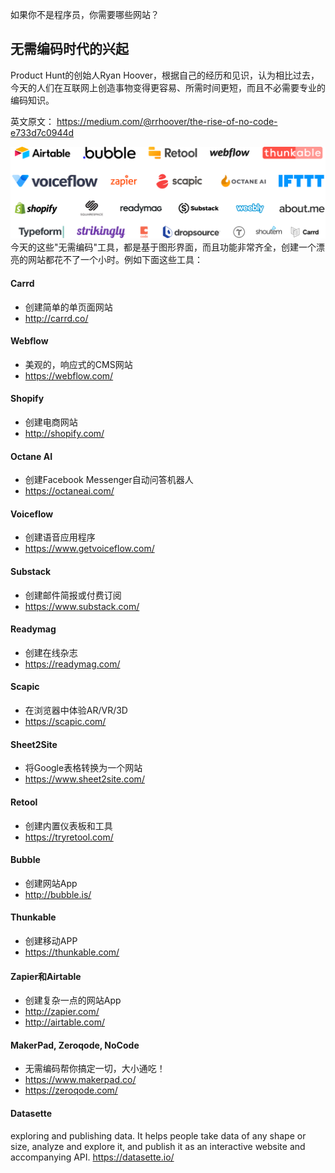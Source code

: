 如果你不是程序员，你需要哪些网站？

## 无需编码时代的兴起
Product Hunt的创始人Ryan Hoover，根据自己的经历和见识，认为相比过去，今天的人们在互联网上创造事物变得更容易、所需时间更短，而且不必需要专业的编码知识。

英文原文：
https://medium.com/@rrhoover/the-rise-of-no-code-e733d7c0944d

![logo墙](assets/saas-logos.png)
今天的这些"无需编码"工具，都是基于图形界面，而且功能非常齐全，创建一个漂亮的网站都花不了一个小时。例如下面这些工具：


#### Carrd
 * 创建简单的单页面网站
 * http://carrd.co/

#### Webflow
 * 美观的，响应式的CMS网站
 * https://webflow.com/

#### Shopify
 * 创建电商网站
 * http://shopify.com/

#### Octane AI
 * 创建Facebook Messenger自动问答机器人
 * https://octaneai.com/

#### Voiceflow
 * 创建语音应用程序
 * https://www.getvoiceflow.com/

#### Substack
 * 创建邮件简报或付费订阅
 * https://www.substack.com/

#### Readymag
 * 创建在线杂志
 * https://readymag.com/

#### Scapic
 * 在浏览器中体验AR/VR/3D
 * https://scapic.com/

#### Sheet2Site
 * 将Google表格转换为一个网站
 * https://www.sheet2site.com/

#### Retool
 * 创建内置仪表板和工具
 * https://tryretool.com/

#### Bubble
 * 创建网站App
 * http://bubble.is/

#### Thunkable
 * 创建移动APP
 * https://thunkable.com/

#### Zapier和Airtable
 * 创建复杂一点的网站App
 * http://zapier.com/
 * http://airtable.com/

#### MakerPad,  Zeroqode, NoCode
* 无需编码帮你搞定一切，大小通吃！
* https://www.makerpad.co/
* https://zeroqode.com/

#### Datasette
exploring and publishing data. It helps people take data of any shape or size, analyze and explore it, and publish it as an interactive website and accompanying API.
https://datasette.io/
